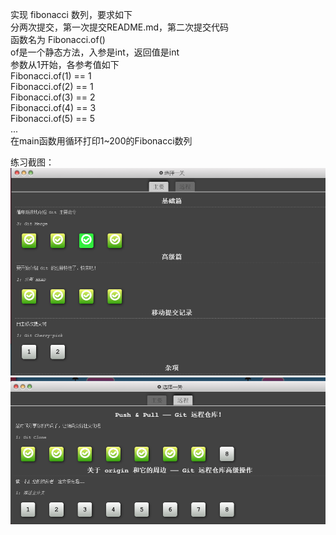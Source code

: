 实现 fibonacci 数列，要求如下  
分两次提交，第一次提交README.md，第二次提交代码  
函数名为 Fibonacci.of()  
of是一个静态方法，入参是int，返回值是int  
参数从1开始，各参考值如下  
Fibonacci.of(1) == 1  
Fibonacci.of(2) == 1  
Fibonacci.of(3) == 2  
Fibonacci.of(4) == 3  
Fibonacci.of(5) == 5  
...  
在main函数用循环打印1~200的Fibonacci数列  

练习截图：  
![image](https://github.com/EmptyWJ/Fibonacci_sequence/blob/master/image/1.png)  
![image](https://github.com/EmptyWJ/Fibonacci_sequence/blob/master/image/2.png)  